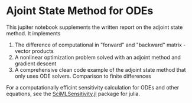 # Ajoint State Method for ODEs

This jupiter notebook supplements the written report on the adjoint state method. It implements
1. The difference of computational in "forward" and "backward" matrix - vector products
2. A nonlinear optimization problem solved with an adjoint method and gradient descent
3. A comprehensive clean code example of the adjoint state method that only uses ODE solvers. Comparison to finite differences

For a computationally efficint sensitivity calculation for ODEs and other equations, see the [SciMLSensitivity.jl](https://docs.sciml.ai/SciMLSensitivity/stable/) package for julia.
